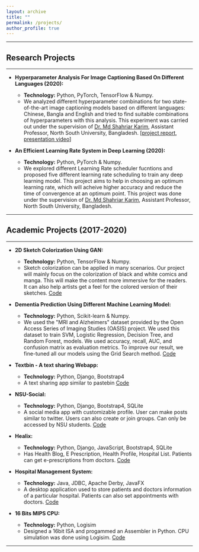```yaml
---
layout: archive
title: ""
permalink: /projects/
author_profile: true
---
```

---

## Research Projects

---

* **Hyperparameter Analysis For Image Captioning Based On Different Languages (2020):**
  * **Technology:** Python, PyTorch, TensorFlow & Numpy. 
  * We analyzed different hyperparameter combinations for two state-of-the-art image captioning models based on different languages: Chinese, Bangla and English and 
  tried to find suitable combinations of hyperparameters with this analysis. This experiment was carried out under the supervision of 
  [Dr. Md Shahriar Karim](http://ece.northsouth.edu/people/md-shahriar-karim/), Assistant Professor, North South University, Bangladesh.
  [[project report](https://drive.google.com/file/d/1yM2Kmbu-H5G5oiZjyGQOgjMsYydOWUYl/view?usp=sharing), [presentation video](https://drive.google.com/file/d/1pPwuG_ziK1RVPVgoJeBnRalJmnYIsFIq/view?usp=sharing)]

* **An Efficient Learning Rate System in Deep Learning (2020):**
  * **Technology:** Python, PyTorch & Numpy. 
  *  We explored different Learning Rate scheduler fucntions and proposed five different learning rate scheduling to train any deep learning model. This project aims to help in 
choosing an optimum learning rate, which will acheive higher accuracy and reduce the time of convergence at an optimum point. This project was done under the supervision of 
  [Dr. Md Shahriar Karim](http://ece.northsouth.edu/people/md-shahriar-karim/), Assistant Professor, North South University, Bangladesh.
  
---


## Academic Projects (2017-2020)

---

* **2D Sketch Colorization Using GAN:**
  * **Technology:** Python, TensorFlow & Numpy. 
  *  Sketch colorization can be applied in many scenarios. Our project will mainly focus on the colorization of black and white comics and manga. This will make the content more immersive for the readers. 
It can also help artists get a feel for the colored version of their sketches. [Code](https://github.com/Faruqui/2D-Sketch-Colorization-Using-GAN)

* **Dementia Prediction Using Different Machine Learning Model:**
  * **Technology:** Python, Scikit-learn & Numpy. 
  * We used the "MRI and Alzheimers" dataset provided by the Open Access Series of Imaging Studies (OASIS) project. 
 We used this dataset to train SVM, Logistic Regression, Decision Tree, and Random Forest, models. 
 We used accuracy, recall, AUC, and confusion matrix as evaluation metrics. 
 To improve our result, we fine-tuned all our models using the Grid Search method. [Code](https://github.com/Faruqui/Dementia-Prediction-Using-Different-ML-Model)


* **Textbin - A text sharing Webapp:**
  * **Technology:** Python, Django, Bootstrap4
  * A text sharing app similar to pastebin [Code](https://github.com/Faruqui/Textbin-Django-App)

* **NSU-Social:**
  * **Technology:** Python, Django, Bootstrap4, SQLite 
  * A social media app with customizable profile. User can make posts similar to twitter. Users can also create or join groups. Can only be accessed by NSU students. [Code](https://github.com/Faruqui/NSU-Social)

* **Healix:**
  * **Technology:** Python, Django, JavaScript, Bootstrap4, SQLite
  *  Has Health Blog, E Prescription, Health Profile, Hospital List. Patients can get e-prescriptions from doctors. [Code](https://github.com/Faruqui/healix)

* **Hospital Management System:**
  * **Technology:** Java, JDBC, Apache Derby, JavaFX
  * A desktop application used to store patients and doctors information of a particular hospital. Patients can also set appointments with doctors. [Code](https://github.com/Faruqui/Hospital-Database-Management-JAVA)

* **16 Bits MIPS CPU:**
  * **Technology:** Python, Logisim
  * Designed a 16bit ISA and progammed an Assembler in Python. CPU simulation was done using Logisim. [Code](https://github.com/Faruqui/16-Bit-MIPS-CPU-CSE332)

---
